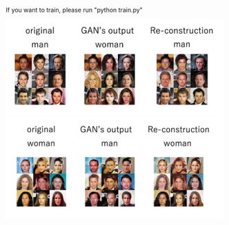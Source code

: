 If you want to train, please run "python train.py"

<img src="man2woman.png" alt="man2woman" />
<img src="woman2man.png" alt="woman2man" />